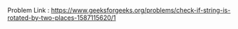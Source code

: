 Problem Link : https://www.geeksforgeeks.org/problems/check-if-string-is-rotated-by-two-places-1587115620/1